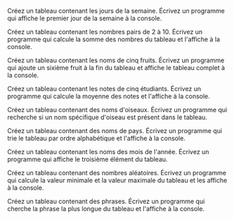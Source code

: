 Créez un tableau contenant les jours de la semaine. Écrivez un programme qui affiche le premier jour de la semaine à la console.

Créez un tableau contenant les nombres pairs de 2 à 10. Écrivez un programme qui calcule la somme des nombres du tableau et l'affiche à la console.

Créez un tableau contenant les noms de cinq fruits. Écrivez un programme qui ajoute un sixième fruit à la fin du tableau et affiche le tableau complet à la console.

Créez un tableau contenant les notes de cinq étudiants. Écrivez un programme qui calcule la moyenne des notes et l'affiche à la console.

Créez un tableau contenant des noms d'oiseaux. Écrivez un programme qui recherche si un nom spécifique d'oiseau est présent dans le tableau.

Créez un tableau contenant des noms de pays. Écrivez un programme qui trie le tableau par ordre alphabétique et l'affiche à la console.

Créez un tableau contenant les noms des mois de l'année. Écrivez un programme qui affiche le troisième élément du tableau.

Créez un tableau contenant des nombres aléatoires. Écrivez un programme qui calcule la valeur minimale et la valeur maximale du tableau et les affiche à la console.

Créez un tableau contenant des phrases. Écrivez un programme qui cherche la phrase la plus longue du tableau et l'affiche à la console.